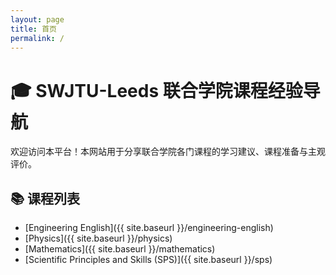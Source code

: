 ```yaml
---
layout: page
title: 首页
permalink: /
---
```


# 🎓 SWJTU-Leeds 联合学院课程经验导航

欢迎访问本平台！本网站用于分享联合学院各门课程的学习建议、课程准备与主观评价。

## 📚 课程列表

- [Engineering English]({{ site.baseurl }}/engineering-english)
- [Physics]({{ site.baseurl }}/physics)
- [Mathematics]({{ site.baseurl }}/mathematics)
- [Scientific Principles and Skills (SPS)]({{ site.baseurl }}/sps)
